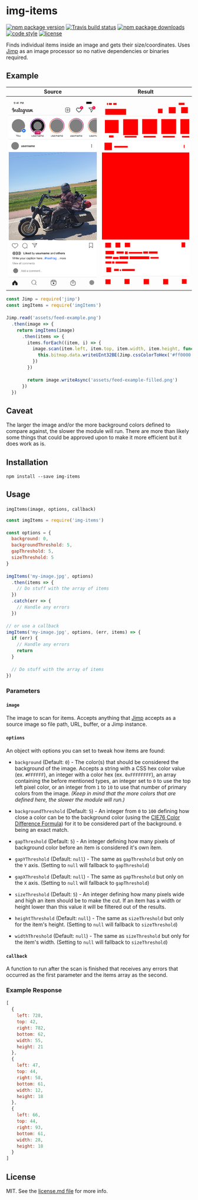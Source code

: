 # img-items

[![npm package version](https://img.shields.io/npm/v/img-items.svg?style=flat-square)](https://www.npmjs.com/package/img-items)
[![Travis build status](https://img.shields.io/travis/com/kodie/img-items.svg?style=flat-square)](https://travis-ci.com/kodie/img-items)
[![npm package downloads](https://img.shields.io/npm/dt/img-items.svg?style=flat-square)](https://www.npmjs.com/package/img-items)
[![code style](https://img.shields.io/badge/code_style-standard-yellow.svg?style=flat-square)](https://github.com/standard/standard)
[![license](https://img.shields.io/github/license/kodie/img-items.svg?style=flat-square)](license.md)

Finds individual items inside an image and gets their size/coordinates. Uses [Jimp] as an image processor so no native dependencies or binaries required.

## Example

| Source                       | Result                              |
:-----------------------------:|:------------------------------------:
| ![](assets/feed-example.png) | ![](assets/feed-example-filled.png) |

```js
const Jimp = require('jimp')
const imgItems = require('imgItems')

Jimp.read('assets/feed-example.png')
  .then(image => {
    return imgItems(image)
      .then(items => {
        items.forEach((item, i) => {
          image.scan(item.left, item.top, item.width, item.height, function (x, y, idx) {
            this.bitmap.data.writeUInt32BE(Jimp.cssColorToHex('#ff0000'), idx, true)
          })
        })

        return image.writeAsync('assets/feed-example-filled.png')
      })
  })
```

## Caveat

The larger the image and/or the more background colors defined to compare against, the slower the module will run. There are more than likely some things that could be approved upon to make it more efficient but it does work as is.

## Installation

```shell
npm install --save img-items
```

## Usage

`imgItems(image, options, callback)`

```js
const imgItems = require('img-items')

const options = {
  background: 0,
  backgroundThreshold: 5,
  gapThreshold: 5,
  sizeThreshold: 5
}

imgItems('my-image.jpg', options)
  .then(items => {
    // Do stuff with the array of items
  })
  .catch(err => {
    // Handle any errors
  })

// or use a callback
imgItems('my-image.jpg', options, (err, items) => {
  if (err) {
    // Handle any errors
    return
  }

  // Do stuff with the array of items
})
```

### Parameters

#### `image`

The image to scan for items. Accepts anything that [Jimp] accepts as a source image so file path, URL, buffer, or a Jimp instance.

#### `options`

An object with options you can set to tweak how items are found:

  * `background` (Default: `0`) - The color(s) that should be considered the background of the image. Accepts a string with a CSS hex color value (ex. `#FFFFFF`), an integer with a color hex (ex. `0xFFFFFFFF`), an array containing the before mentioned types, an integer set to `0` to use the top left pixel color, or an integer from `1` to `10` to use that number of primary colors from the image. *(Keep in mind that the more colors that are defined here, the slower the module will run.)*

  * `backgroundThreshold` (Default: `5`) - An integer from `0` to `100` defining how close a color can be to the background color (using the [CIE76 Color Difference Formula](https://en.wikipedia.org/wiki/Color_difference#CIE76)) for it to be considered part of the background. `0` being an exact match.

  * `gapThreshold` (Default: `5`) - An integer defining how many pixels of background color before an item is considered it's own item.

  * `gapYThreshold` (Default: `null`) - The same as `gapThreshold` but only on the `Y` axis. (Setting to `null` will fallback to `gapThreshold`)

  * `gapXThreshold` (Default: `null`) - The same as `gapThreshold` but only on the `X` axis. (Setting to `null` will fallback to `gapThreshold`)

  * `sizeThreshold` (Default: `5`) - An integer defining how many pixels wide and high an item should be to make the cut. If an item has a width or height lower than this value it will be filtered out of the results.

  * `heightThreshold` (Default: `null`) - The same as `sizeThreshold` but only for the item's height. (Setting to `null` will fallback to `sizeThreshold`)

  * `widthThreshold` (Default: `null`) - The same as `sizeThreshold` but only for the item's width. (Setting to `null` will fallback to `sizeThreshold`)

#### `callback`

A function to run after the scan is finished that receives any errors that occurred as the first parameter and the items array as the second.

### Example Response

```js
[
  {
    left: 728,
    top: 42,
    right: 782,
    bottom: 62,
    width: 55,
    height: 21
  },
  {
    left: 47,
    top: 44,
    right: 58,
    bottom: 61,
    width: 12,
    height: 18
  },
  {
    left: 66,
    top: 44,
    right: 93,
    bottom: 61,
    width: 28,
    height: 18
  }
]
```

## License
MIT. See the [license.md file](license.md) for more info.

[Jimp]: https://www.npmjs.com/package/jimp
